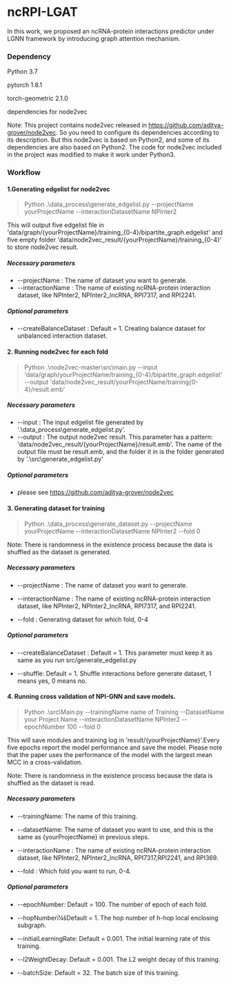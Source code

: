 ﻿# ncRPI-LGAT

In this work, we proposed an  ncRNA-protein interactions predictor under LGNN framework by introducing graph attention mechanism.

### Dependency

Python 3.7

pytorch 1.8.1

torch-geometric 2.1.0

dependencies for node2vec

Note: This project contains node2vec released in https://github.com/aditya-grover/node2vec. So you need to configure its dependencies according to its description. But this node2vec is based on Python2, and some of its dependencies are also based on Python2. The code for node2vec included in the project was modified to make it work under Python3.

### Workflow

#### 1.Generating edgelist for node2vec

> Python .\data\_process\generate\_edgelist.py --projectName yourProjectName --interactionDatasetName NPInter2

This will output five edgelist file in 'data/graph/{yourProjectName}/training\_{0-4}/bipartite\_graph.edgelist' and five empty folder 'data/node2vec\_result/{yourProjectName}/training\_{0-4}' to store node2vec result.

##### Necessary parameters

*  --projectName : The name of dataset you want to generate.
*  --interactionName : The name of existing ncRNA-protein interaction dataset, like NPInter2, NPInter2\_lncRNA, RPI7317, and RPI2241.

##### Optional parameters

* --createBalanceDataset : Default = 1. Creating balance dataset for unbalanced interaction dataset.

#### 2. Running node2vec for each fold

> Python .\node2vec-master\src\main.py --input 'data/graph/yourProjectName/training\_{0-4}/bipartite\_graph.edgelist' --output 'data/node2vec\_result/yourProjectName/training{0-4}/result.emb'

##### Necessary parameters

*  --input : The input edgelist file generated by '.\data\_process\generate\_edgelist.py'.
*  --output : The output node2vec result. This parameter has a pattern: 'data/node2vec\_result/{yourProjectName}/result.emb'. The name of the output file must be result.emb, and the folder it in is the folder generated by '.\src\generate\_edgelist.py'

##### Optional parameters

* please see https://github.com/aditya-grover/node2vec

#### 3. Generating dataset for training

> Python .\data\_process\generate\_dataset.py --projectName yourProjectName --interactionDatasetName NPInter2 --fold 0

Note: There is randomness in the existence process because the data is shuffled as the dataset is generated.

##### Necessary parameters

* --projectName : The name of dataset you want to generate.

* --interactionName : The name of existing ncRNA-protein interaction dataset, like NPInter2, NPInter2\_lncRNA, RPI7317, and RPI2241.

* --fold : Generating dataset for which fold, 0-4

##### Optional parameters

* --createBalanceDataset : Default = 1. This parameter must keep it as same as you run src/generate\_edgelist.py

* --shuffle: Default = 1. Shuffle interactions before generate dataset, 1 means yes, 0 means no.

#### 4. Running cross validation of NPI-GNN and save models.

> Python .\src\Main.py --trainingName name of Training --DatasetName your Project Name --interactionDatasetName NPInter2 --epochNumber 100 --fold 0

This will save modules and training log in 'result/{yourProjectName}'.Every five epochs report the model performance and save the model. Please note that the paper uses the performance of the model with the largest mean MCC in a cross-validation.

Note: There is randomness in the existence process because the data is shuffled as the dataset is read.


##### Necessary parameters

* --trainingName: The name of this training.

* --datasetName: The name of dataset you want to use, and this is the same as {yourProjectName} in previous steps.

* --interactionName : The name of existing ncRNA-protein interaction dataset, like NPInter2, NPInter2\_lncRNA, RPI7317,RPI2241, and RPI369.

* --fold : Which fold you want to run, 0-4.

##### Optional parameters

* --epochNumber: Default = 100. The number of epoch of each fold.

* --hopNumberï¼šDefault = 1. The hop number of h-hop local enclosing subgraph.

* --initialLearningRate: Default = 0.001. The initial learning rate of this training.

* --l2WeightDecay: Default = 0.001. The L2 weight decay of this training.

* --batchSize: Default = 32. The batch size of this training.


